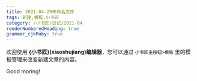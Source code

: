 ```yaml
---
title: 2021-04-29未命名文件 
tags: 新建,模板,小书匠
category: /小书匠/日记/2021-04
renderNumberedHeading: true
grammar_cjkRuby: true
---
```



欢迎使用 **{小书匠}(xiaoshujiang)编辑器**，您可以通过 `小书匠主按钮>模板` 里的模板管理来改变新建文章的内容。

Good moring!